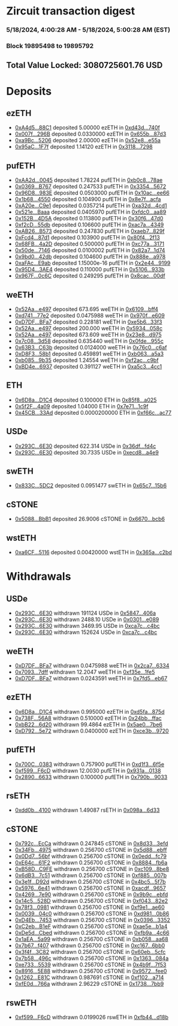 # Zircuit transaction digest
### 5/18/2024, 4:00:28 AM - 5/18/2024, 5:00:28 AM (EST)
### Block 19895498 to 19895792

## Total Value Locked: 3080725601.76 USD

# Deposits
## ezETH
- [0xA4d5...88C1](https://etherscan.io/address/0xA4d5f9BAeF6712936bad91A950432431745488C1) deposited 5.00000 ezETH in [0xd43d...740f](https://etherscan.io/tx/0xA4d5f9BAeF6712936bad91A950432431745488C1)
- [0x007f...296B](https://etherscan.io/address/0x007fadC4FF7421C155da244FA0D75f1D848F296B) deposited 0.0330000 ezETH in [0x655b...87d3](https://etherscan.io/tx/0x007fadC4FF7421C155da244FA0D75f1D848F296B)
- [0xa9Bc...5206](https://etherscan.io/address/0xa9Bc0F04f094Fa7bA703031401533533CA405206) deposited 2.00000 ezETH in [0x52e8...e55a](https://etherscan.io/tx/0xa9Bc0F04f094Fa7bA703031401533533CA405206)
- [0x95aC...1F7f](https://etherscan.io/address/0x95aC72a0D07F3Fd28FF125d7D068ea7952441F7f) deposited 1.14120 ezETH in [0x3118...7298](https://etherscan.io/tx/0x95aC72a0D07F3Fd28FF125d7D068ea7952441F7f)
## pufETH
- [0xAA2d...0045](https://etherscan.io/address/0xAA2de1A69AF4Bce9527F9f58e4a710FF86b60045) deposited 1.78224 pufETH in [0xb0c8...78ae](https://etherscan.io/tx/0xAA2de1A69AF4Bce9527F9f58e4a710FF86b60045)
- [0x0369...B767](https://etherscan.io/address/0x03691DF7E81B317317c39d15C3B6CD0c18aFB767) deposited 0.247533 pufETH in [0x3354...5672](https://etherscan.io/tx/0x03691DF7E81B317317c39d15C3B6CD0c18aFB767)
- [0x96D8...983E](https://etherscan.io/address/0x96D8ae2e8011e17081e0F62bDd8FAcdDe935983E) deposited 0.0503000 pufETH in [0x10ac...ee66](https://etherscan.io/tx/0x96D8ae2e8011e17081e0F62bDd8FAcdDe935983E)
- [0x1b68...4550](https://etherscan.io/address/0x1b689554098c0E2ce1e7c2344550Daa33A564550) deposited 0.104900 pufETH in [0x8e7f...acfa](https://etherscan.io/tx/0x1b689554098c0E2ce1e7c2344550Daa33A564550)
- [0xA20e...C9e1](https://etherscan.io/address/0xA20eeEe91F7D60b8731786d29F848d81258cC9e1) deposited 0.0357214 pufETH in [0xa32d...4cd1](https://etherscan.io/tx/0xA20eeEe91F7D60b8731786d29F848d81258cC9e1)
- [0x521e...Baaa](https://etherscan.io/address/0x521ee81608a669f32E4f8D6959aD31f18b90Baaa) deposited 0.0405970 pufETH in [0xfdc0...aa89](https://etherscan.io/tx/0x521ee81608a669f32E4f8D6959aD31f18b90Baaa)
- [0x152B...4D5A](https://etherscan.io/address/0x152Bd192Db41D0EA973d322855b114BB8bF34D5A) deposited 0.113800 pufETH in [0x30f6...47d0](https://etherscan.io/tx/0x152Bd192Db41D0EA973d322855b114BB8bF34D5A)
- [0xf2cD...55db](https://etherscan.io/address/0xf2cDD597615F12588B945631482E3a8732Cc55db) deposited 0.106600 pufETH in [0xac7a...4349](https://etherscan.io/tx/0xf2cDD597615F12588B945631482E3a8732Cc55db)
- [0xAB26...B573](https://etherscan.io/address/0xAB2654C0492F3aDc82562f42857EccCC3F44B573) deposited 0.247830 pufETH in [0xaeb7...829f](https://etherscan.io/tx/0xAB2654C0492F3aDc82562f42857EccCC3F44B573)
- [0xFcd4...87d1](https://etherscan.io/address/0xFcd479871F633FC5C77eC991186DAdE6Ef0787d1) deposited 0.103900 pufETH in [0x80f4...2f13](https://etherscan.io/tx/0xFcd479871F633FC5C77eC991186DAdE6Ef0787d1)
- [0x68FB...4a2D](https://etherscan.io/address/0x68FBFfA1c3a080fD867407c533B26daB0E094a2D) deposited 0.500000 pufETH in [0xc77a...3171](https://etherscan.io/tx/0x68FBFfA1c3a080fD867407c533B26daB0E094a2D)
- [0x50de...7146](https://etherscan.io/address/0x50deb2eA253cA7fE64E3b6974E738db25aa37146) deposited 0.0100002 pufETH in [0x82a7...1d74](https://etherscan.io/tx/0x50deb2eA253cA7fE64E3b6974E738db25aa37146)
- [0x9bd0...42db](https://etherscan.io/address/0x9bd0A46D41B77EAE33a7cBD5c8a469e58cE042db) deposited 0.104600 pufETH in [0x888e...a978](https://etherscan.io/tx/0x9bd0A46D41B77EAE33a7cBD5c8a469e58cE042db)
- [0xaFAc...E9ab](https://etherscan.io/address/0xaFAc948Fbf760a426EF7bC1a0e98Cd42EB06E9ab) deposited 1.15000e-16 pufETH in [0x2e44...9199](https://etherscan.io/tx/0xaFAc948Fbf760a426EF7bC1a0e98Cd42EB06E9ab)
- [0x95D4...3AE4](https://etherscan.io/address/0x95D465e751015dd413d1740D1331002e09433AE4) deposited 0.110000 pufETH in [0x5106...933b](https://etherscan.io/tx/0x95D465e751015dd413d1740D1331002e09433AE4)
- [0x967F...0c6C](https://etherscan.io/address/0x967F520923dBf2958f88dC61E29991b41aEf0c6C) deposited 0.249295 pufETH in [0x8cac...00df](https://etherscan.io/tx/0x967F520923dBf2958f88dC61E29991b41aEf0c6C)
## weETH
- [0x52Aa...e497](https://etherscan.io/address/0x52Aa899454998Be5b000Ad077a46Bbe360F4e497) deposited 673.695 weETH in [0x6109...bff4](https://etherscan.io/tx/0x52Aa899454998Be5b000Ad077a46Bbe360F4e497)
- [0xd741...77e2](https://etherscan.io/address/0xd7415db63CcfC7D0c539d8F0da93CF4b148377e2) deposited 0.0475988 weETH in [0x970f...e609](https://etherscan.io/tx/0xd7415db63CcfC7D0c539d8F0da93CF4b148377e2)
- [0xD7DF...BFa7](https://etherscan.io/address/0xD7DF7E085214743530afF339aFC420c7c720BFa7) deposited 0.228181 weETH in [0xe5b6...33f3](https://etherscan.io/tx/0xD7DF7E085214743530afF339aFC420c7c720BFa7)
- [0x52Aa...e497](https://etherscan.io/address/0x52Aa899454998Be5b000Ad077a46Bbe360F4e497) deposited 200.000 weETH in [0x5934...058c](https://etherscan.io/tx/0x52Aa899454998Be5b000Ad077a46Bbe360F4e497)
- [0x52Aa...e497](https://etherscan.io/address/0x52Aa899454998Be5b000Ad077a46Bbe360F4e497) deposited 673.609 weETH in [0x23e8...d975](https://etherscan.io/tx/0x52Aa899454998Be5b000Ad077a46Bbe360F4e497)
- [0x7c08...3d58](https://etherscan.io/address/0x7c08cCbF83f1Fe5d17F317651fF8c31e1E1a3d58) deposited 0.635440 weETH in [0x0fde...955c](https://etherscan.io/tx/0x7c08cCbF83f1Fe5d17F317651fF8c31e1E1a3d58)
- [0x63B3...C63b](https://etherscan.io/address/0x63B33Af3EEF8A4532ec1C5106ae4F807e2DEC63b) deposited 0.0124000 weETH in [0x76c0...c6af](https://etherscan.io/tx/0x63B33Af3EEF8A4532ec1C5106ae4F807e2DEC63b)
- [0xD8F3...58b1](https://etherscan.io/address/0xD8F359782a47CbE5d6f3aA7b0af93C796A4158b1) deposited 0.459891 weETH in [0xb063...a5a3](https://etherscan.io/tx/0xD8F359782a47CbE5d6f3aA7b0af93C796A4158b1)
- [0xb085...9b35](https://etherscan.io/address/0xb0856f2685291e26B2790a73A4058aF45C849b35) deposited 1.24554 weETH in [0xf2ac...c9bf](https://etherscan.io/tx/0xb0856f2685291e26B2790a73A4058aF45C849b35)
- [0xBD4e...6937](https://etherscan.io/address/0xBD4eCe8bB58920D6425cF7D515E8eCa3eaA56937) deposited 0.391127 weETH in [0xa5c3...4cc1](https://etherscan.io/tx/0xBD4eCe8bB58920D6425cF7D515E8eCa3eaA56937)
## ETH
- [0x6D8a...D1C4](https://etherscan.io/address/0x6D8a435FB3F612F21308BAB4bB946c610e90D1C4) deposited 0.100000 ETH in [0x85f8...a025](https://etherscan.io/tx/0x6D8a435FB3F612F21308BAB4bB946c610e90D1C4)
- [0x5f2F...4a09](https://etherscan.io/address/0x5f2F9c8e3c83fF5d91589F389391224e19A64a09) deposited 1.04000 ETH in [0x7e71...1c9f](https://etherscan.io/tx/0x5f2F9c8e3c83fF5d91589F389391224e19A64a09)
- [0x45CB...33Ad](https://etherscan.io/address/0x45CB2FF2D067a16BFc893690Da9e1C38546533Ad) deposited 0.0000200000 ETH in [0xf66c...ac77](https://etherscan.io/tx/0x45CB2FF2D067a16BFc893690Da9e1C38546533Ad)
## USDe
- [0x293C...6E30](https://etherscan.io/address/0x293C6937D8D82e05B01335F7B33FBA0c8e256E30) deposited 622.314 USDe in [0x36df...fd4c](https://etherscan.io/tx/0x293C6937D8D82e05B01335F7B33FBA0c8e256E30)
- [0x293C...6E30](https://etherscan.io/address/0x293C6937D8D82e05B01335F7B33FBA0c8e256E30) deposited 30.7335 USDe in [0xecd8...a4e9](https://etherscan.io/tx/0x293C6937D8D82e05B01335F7B33FBA0c8e256E30)
## swETH
- [0x833C...5DC2](https://etherscan.io/address/0x833C549202C11E7322126dedb05d9C3e30235DC2) deposited 0.0951477 swETH in [0x65c7...15b6](https://etherscan.io/tx/0x833C549202C11E7322126dedb05d9C3e30235DC2)
## cSTONE
- [0x5088...BbB1](https://etherscan.io/address/0x5088eA6C3f8345238FC0B901e0636F1C6ae3BbB1) deposited 26.9006 cSTONE in [0x6670...bcb6](https://etherscan.io/tx/0x5088eA6C3f8345238FC0B901e0636F1C6ae3BbB1)
## wstETH
- [0xa6CF...5116](https://etherscan.io/address/0xa6CF9bf8EcaFf5300E38C0169FF45bd9A5E15116) deposited 0.00420000 wstETH in [0x365a...c2bd](https://etherscan.io/tx/0xa6CF9bf8EcaFf5300E38C0169FF45bd9A5E15116)
# Withdrawals
## USDe
- [0x293C...6E30](https://etherscan.io/address/0x293C6937D8D82e05B01335F7B33FBA0c8e256E30) withdrawn 191124 USDe in [0x5847...406a](https://etherscan.io/tx/0x293C6937D8D82e05B01335F7B33FBA0c8e256E30)
- [0x293C...6E30](https://etherscan.io/address/0x293C6937D8D82e05B01335F7B33FBA0c8e256E30) withdrawn 2488.10 USDe in [0x0301...e089](https://etherscan.io/tx/0x293C6937D8D82e05B01335F7B33FBA0c8e256E30)
- [0x293C...6E30](https://etherscan.io/address/0x293C6937D8D82e05B01335F7B33FBA0c8e256E30) withdrawn 3469.95 USDe in [0xca7c...c4bc](https://etherscan.io/tx/0x293C6937D8D82e05B01335F7B33FBA0c8e256E30)
- [0x293C...6E30](https://etherscan.io/address/0x293C6937D8D82e05B01335F7B33FBA0c8e256E30) withdrawn 152624 USDe in [0xca7c...c4bc](https://etherscan.io/tx/0x293C6937D8D82e05B01335F7B33FBA0c8e256E30)
## weETH
- [0xD7DF...BFa7](https://etherscan.io/address/0xD7DF7E085214743530afF339aFC420c7c720BFa7) withdrawn 0.0475988 weETH in [0x2ca7...6334](https://etherscan.io/tx/0xD7DF7E085214743530afF339aFC420c7c720BFa7)
- [0x7093...7dff](https://etherscan.io/address/0x7093a4bCb31621A282e2a8Eb7A860D1aDaB87dff) withdrawn 12.2047 weETH in [0xf35e...1fe5](https://etherscan.io/tx/0x7093a4bCb31621A282e2a8Eb7A860D1aDaB87dff)
- [0xD7DF...BFa7](https://etherscan.io/address/0xD7DF7E085214743530afF339aFC420c7c720BFa7) withdrawn 0.0243591 weETH in [0x7fd5...eb67](https://etherscan.io/tx/0xD7DF7E085214743530afF339aFC420c7c720BFa7)
## ezETH
- [0x6D8a...D1C4](https://etherscan.io/address/0x6D8a435FB3F612F21308BAB4bB946c610e90D1C4) withdrawn 0.995000 ezETH in [0xd5fa...875d](https://etherscan.io/tx/0x6D8a435FB3F612F21308BAB4bB946c610e90D1C4)
- [0x738F...56A8](https://etherscan.io/address/0x738FE7d52b0B89a1CB8740c97b3CAd2DA6d256A8) withdrawn 0.510000 ezETH in [0x24bb...ffac](https://etherscan.io/tx/0x738FE7d52b0B89a1CB8740c97b3CAd2DA6d256A8)
- [0xbB22...6d20](https://etherscan.io/address/0xbB226555fBB98850273B10b0CF55aD2f99966d20) withdrawn 99.4864 ezETH in [0x5ae0...7be6](https://etherscan.io/tx/0xbB226555fBB98850273B10b0CF55aD2f99966d20)
- [0xD792...5e72](https://etherscan.io/address/0xD792549392b88DE59f01f650469F7f3202055e72) withdrawn 0.0400000 ezETH in [0xce3b...9720](https://etherscan.io/tx/0xD792549392b88DE59f01f650469F7f3202055e72)
## pufETH
- [0x700C...0383](https://etherscan.io/address/0x700C367b7017841F40C261320dF62eFA00d50383) withdrawn 0.757900 pufETH in [0xd1f3...6f5e](https://etherscan.io/tx/0x700C367b7017841F40C261320dF62eFA00d50383)
- [0xf599...F6cD](https://etherscan.io/address/0xf5994c4D8849EC6EB1f45DD6e078078Df467F6cD) withdrawn 12.0030 pufETH in [0x931a...0138](https://etherscan.io/tx/0xf5994c4D8849EC6EB1f45DD6e078078Df467F6cD)
- [0x2890...6633](https://etherscan.io/address/0x2890B7E61a48ad1f37942E5D1D89b6f68E056633) withdrawn 0.100000 pufETH in [0x790b...9033](https://etherscan.io/tx/0x2890B7E61a48ad1f37942E5D1D89b6f68E056633)
## rsETH
- [0xdd0b...4100](https://etherscan.io/address/0xdd0bba96188F6Bf2335D4B019EEd6d948ab04100) withdrawn 1.49087 rsETH in [0x098a...6d33](https://etherscan.io/tx/0xdd0bba96188F6Bf2335D4B019EEd6d948ab04100)
## cSTONE
- [0x792c...EcCa](https://etherscan.io/address/0x792c68eFa4F64c3289D96020e5a2ad5A2d0fEcCa) withdrawn 0.247845 cSTONE in [0x8d33...3efd](https://etherscan.io/tx/0x792c68eFa4F64c3289D96020e5a2ad5A2d0fEcCa)
- [0x34Fb...4975](https://etherscan.io/address/0x34Fbe6a5b5487d97a6d55752850e6696706b4975) withdrawn 0.256700 cSTONE in [0x5d88...ebff](https://etherscan.io/tx/0x34Fbe6a5b5487d97a6d55752850e6696706b4975)
- [0x0Dd7...56bf](https://etherscan.io/address/0x0Dd7c9Ce6A9ae93B97d747A393D5279163D956bf) withdrawn 0.256700 cSTONE in [0x0edd...fc79](https://etherscan.io/tx/0x0Dd7c9Ce6A9ae93B97d747A393D5279163D956bf)
- [0xE64c...61F2](https://etherscan.io/address/0xE64c1F759fF0DA06E047b8bEd0C867EC369261F2) withdrawn 0.256700 cSTONE in [0x8884...fb6a](https://etherscan.io/tx/0xE64c1F759fF0DA06E047b8bEd0C867EC369261F2)
- [0xB58D...C9FE](https://etherscan.io/address/0xB58D057F4914973524eB208ad32b6841bf8CC9FE) withdrawn 0.256700 cSTONE in [0xc109...8be8](https://etherscan.io/tx/0xB58D057F4914973524eB208ad32b6841bf8CC9FE)
- [0x6dB3...7c51](https://etherscan.io/address/0x6dB3cF584857223e571f55918C04551FFf3c7c51) withdrawn 0.256700 cSTONE in [0xf885...007b](https://etherscan.io/tx/0x6dB3cF584857223e571f55918C04551FFf3c7c51)
- [0x3e1f...D92d](https://etherscan.io/address/0x3e1fB106b4462A23b9767deaB33534a22C1cD92d) withdrawn 0.256700 cSTONE in [0x4bc5...5f7b](https://etherscan.io/tx/0x3e1fB106b4462A23b9767deaB33534a22C1cD92d)
- [0x5976...6e41](https://etherscan.io/address/0x5976e420Dce4D4E61BA92bf6B9AbA5be3e296e41) withdrawn 0.256700 cSTONE in [0xacdf...9657](https://etherscan.io/tx/0x5976e420Dce4D4E61BA92bf6B9AbA5be3e296e41)
- [0x4269...7e90](https://etherscan.io/address/0x4269Ff828fc4cc57f4d76B0e42dA1eF74B2e7e90) withdrawn 0.256700 cSTONE in [0x9b9c...ebfd](https://etherscan.io/tx/0x4269Ff828fc4cc57f4d76B0e42dA1eF74B2e7e90)
- [0x14c5...528D](https://etherscan.io/address/0x14c5b357D479E0262506724042b111513a5e528D) withdrawn 0.256700 cSTONE in [0xf043...82e2](https://etherscan.io/tx/0x14c5b357D479E0262506724042b111513a5e528D)
- [0x78f3...0981](https://etherscan.io/address/0x78f3244CcA52ABc8E7291079b6e60Dd1C5C30981) withdrawn 0.256700 cSTONE in [0xf9e1...ae60](https://etherscan.io/tx/0x78f3244CcA52ABc8E7291079b6e60Dd1C5C30981)
- [0x0039...04c0](https://etherscan.io/address/0x0039393E9B952cA067848d47c3be70997bFc04c0) withdrawn 0.256700 cSTONE in [0xd981...0b86](https://etherscan.io/tx/0x0039393E9B952cA067848d47c3be70997bFc04c0)
- [0xD4Eb...7453](https://etherscan.io/address/0xD4Eb26e0f6B59792F4bfa7b5B8B994B572477453) withdrawn 0.256700 cSTONE in [0x0396...3352](https://etherscan.io/tx/0xD4Eb26e0f6B59792F4bfa7b5B8B994B572477453)
- [0xC2eb...B1eF](https://etherscan.io/address/0xC2eb258aEa0b1219133D2aE2270805136AD5B1eF) withdrawn 0.256700 cSTONE in [0xae5e...b1a4](https://etherscan.io/tx/0xC2eb258aEa0b1219133D2aE2270805136AD5B1eF)
- [0xDe5d...Cbed](https://etherscan.io/address/0xDe5d7DcB542C8200a924EaE304bbB0AD999cCbed) withdrawn 0.256700 cSTONE in [0xfb9a...4c66](https://etherscan.io/tx/0xDe5d7DcB542C8200a924EaE304bbB0AD999cCbed)
- [0x1aEA...5a99](https://etherscan.io/address/0x1aEA4A23c81b907D8981aFFd74714e271c005a99) withdrawn 0.256700 cSTONE in [0xb058...aa68](https://etherscan.io/tx/0x1aEA4A23c81b907D8981aFFd74714e271c005a99)
- [0x7b67...f407](https://etherscan.io/address/0x7b67211608Cf5525a33f7E50352a227BD864f407) withdrawn 0.256700 cSTONE in [0xc167...6bb0](https://etherscan.io/tx/0x7b67211608Cf5525a33f7E50352a227BD864f407)
- [0x3f4f...3C82](https://etherscan.io/address/0x3f4fd0E57A0C42065073CA5A75941a3A9E013C82) withdrawn 0.256700 cSTONE in [0x60eb...5cfc](https://etherscan.io/tx/0x3f4fd0E57A0C42065073CA5A75941a3A9E013C82)
- [0x7b58...496c](https://etherscan.io/address/0x7b580Bd638278EcdEDA96da2A2623b4856d8496c) withdrawn 0.256700 cSTONE in [0x1363...084a](https://etherscan.io/tx/0x7b580Bd638278EcdEDA96da2A2623b4856d8496c)
- [0xe733...5539](https://etherscan.io/address/0xe73361aA0694b0C4f7ACeF461e084466E9F35539) withdrawn 0.256700 cSTONE in [0x4b9f...7f53](https://etherscan.io/tx/0xe73361aA0694b0C4f7ACeF461e084466E9F35539)
- [0x8916...5E88](https://etherscan.io/address/0x891671bd7D26Ea0BAAE0Bb0D34e6FC8B693E5E88) withdrawn 0.256700 cSTONE in [0x9572...fee0](https://etherscan.io/tx/0x891671bd7D26Ea0BAAE0Bb0D34e6FC8B693E5E88)
- [0x1262...E81C](https://etherscan.io/address/0x126239B844335bF270c59eeE455aA2feE5cAE81C) withdrawn 0.987691 cSTONE in [0xf102...a714](https://etherscan.io/tx/0x126239B844335bF270c59eeE455aA2feE5cAE81C)
- [0xfE0d...766a](https://etherscan.io/address/0xfE0dD3d2862f382c7B12D21b6D849eacCc30766a) withdrawn 2.96229 cSTONE in [0x1738...7bb9](https://etherscan.io/tx/0xfE0dD3d2862f382c7B12D21b6D849eacCc30766a)
## rswETH
- [0xf599...F6cD](https://etherscan.io/address/0xf5994c4D8849EC6EB1f45DD6e078078Df467F6cD) withdrawn 0.0199026 rswETH in [0xfb44...d18b](https://etherscan.io/tx/0xf5994c4D8849EC6EB1f45DD6e078078Df467F6cD)
